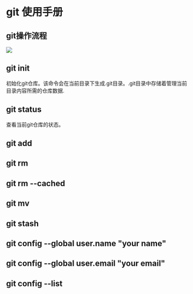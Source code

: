 # git 使用手册

## git操作流程

![](http://d.pr/i/169s8+)

## git init
初始化git仓库。该命令会在当前目录下生成.git目录。.git目录中存储着管理当前目录内容所需的仓库数据.

## git status
查看当前git仓库的状态。

## git add

## git rm 

## git rm --cached

## git mv


## git stash

## git config --global user.name "your name"

## git config --global user.email "your email"

## git config --list

